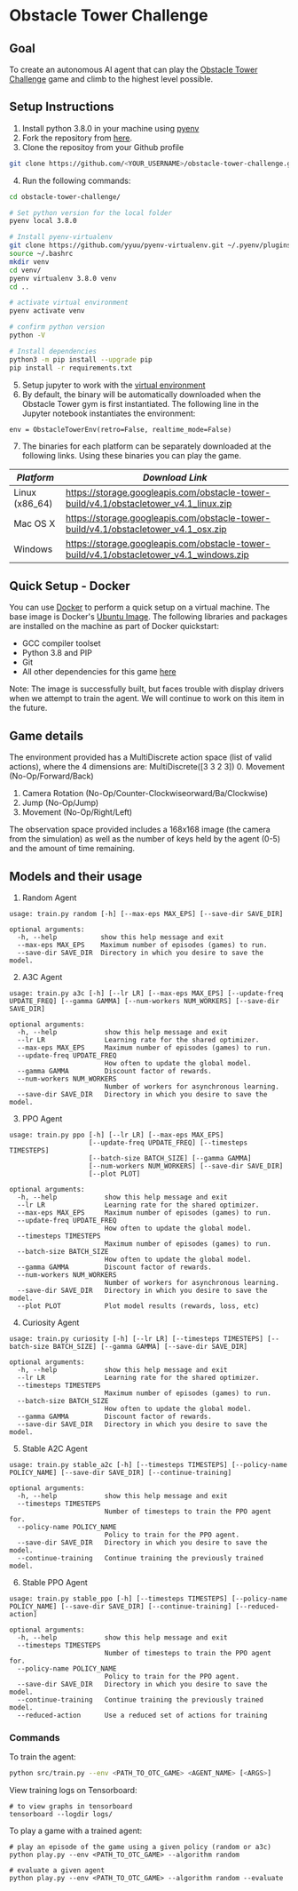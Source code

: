 # Obstacle Tower Challenge

## Goal
To create an autonomous AI agent that can play the [Obstacle Tower Challenge](https://unity3d.com/otc) game and climb to the highest level possible.

## Setup Instructions
1. Install python 3.8.0 in your machine using [pyenv](https://github.com/pyenv/pyenv)
2. Fork the repository from [here](https://github.com/cstrojans/obstacle-tower-challenge.git).
3. Clone the repositoy from your Github profile
```bash
git clone https://github.com/<YOUR_USERNAME>/obstacle-tower-challenge.git
```
4. Run the following commands:
```bash
cd obstacle-tower-challenge/

# Set python version for the local folder
pyenv local 3.8.0

# Install pyenv-virtualenv
git clone https://github.com/yyuu/pyenv-virtualenv.git ~/.pyenv/plugins/pyenv-virtualenv
source ~/.bashrc
mkdir venv
cd venv/
pyenv virtualenv 3.8.0 venv
cd ..

# activate virtual environment
pyenv activate venv

# confirm python version
python -V

# Install dependencies
python3 -m pip install --upgrade pip
pip install -r requirements.txt

```
5. Setup jupyter to work with the [virtual environment](https://albertauyeung.github.io/2020/08/17/pyenv-jupyter.html)
6. By default, the binary will be automatically downloaded when the Obstacle Tower gym is first instantiated. The following line in the Jupyter notebook instantiates the environment:
```
env = ObstacleTowerEnv(retro=False, realtime_mode=False)
```
7. The binaries for each platform can be separately downloaded at the following links. Using these binaries you can play the game.

| *Platform*     | *Download Link*                                                                     |
| --- | --- |
| Linux (x86_64) | https://storage.googleapis.com/obstacle-tower-build/v4.1/obstacletower_v4.1_linux.zip   |
| Mac OS X       | https://storage.googleapis.com/obstacle-tower-build/v4.1/obstacletower_v4.1_osx.zip     |
| Windows        | https://storage.googleapis.com/obstacle-tower-build/v4.1/obstacletower_v4.1_windows.zip |


## Quick Setup - Docker

You can use <a href="https://www.docker.com/">Docker</a> to perform a quick setup on a virtual machine. The base image is Docker's <a href="https://hub.docker.com/_/ubuntu">Ubuntu Image</a>. The following libraries and packages are installed on the machine as part of Docker quickstart:
<ul>
  <li>GCC compiler toolset</li>
  <li>Python 3.8 and PIP</li>
  <li>Git</li>
  <li>All other dependencies for this game <a href="requirements.txt">here</a></li>
</ul>
Note: The image is successfully built, but faces trouble with display drivers when we attempt to train the agent. We will continue to work on this item in the future.

## Game details

The environment provided has a MultiDiscrete action space (list of valid actions), where the 4 dimensions are: MultiDiscrete([3 3 2 3])
0. Movement (No-Op/Forward/Back)
1. Camera Rotation (No-Op/Counter-Clockwiseorward/Ba/Clockwise)
2. Jump (No-Op/Jump)
3. Movement (No-Op/Right/Left)

The observation space provided includes a 168x168 image (the camera from the simulation) as well as the number of keys held by the agent (0-5) and the amount of time remaining.

## Models and their usage
1. Random Agent
```
usage: train.py random [-h] [--max-eps MAX_EPS] [--save-dir SAVE_DIR]

optional arguments:
  -h, --help           show this help message and exit
  --max-eps MAX_EPS    Maximum number of episodes (games) to run.
  --save-dir SAVE_DIR  Directory in which you desire to save the model.
```

2. A3C Agent
```
usage: train.py a3c [-h] [--lr LR] [--max-eps MAX_EPS] [--update-freq UPDATE_FREQ] [--gamma GAMMA] [--num-workers NUM_WORKERS] [--save-dir SAVE_DIR]

optional arguments:
  -h, --help            show this help message and exit
  --lr LR               Learning rate for the shared optimizer.
  --max-eps MAX_EPS     Maximum number of episodes (games) to run.
  --update-freq UPDATE_FREQ
                        How often to update the global model.
  --gamma GAMMA         Discount factor of rewards.
  --num-workers NUM_WORKERS
                        Number of workers for asynchronous learning.
  --save-dir SAVE_DIR   Directory in which you desire to save the model.
```
3. PPO Agent
```
usage: train.py ppo [-h] [--lr LR] [--max-eps MAX_EPS]
                    [--update-freq UPDATE_FREQ] [--timesteps TIMESTEPS]
                    [--batch-size BATCH_SIZE] [--gamma GAMMA]
                    [--num-workers NUM_WORKERS] [--save-dir SAVE_DIR]
                    [--plot PLOT]

optional arguments:
  -h, --help            show this help message and exit
  --lr LR               Learning rate for the shared optimizer.
  --max-eps MAX_EPS     Maximum number of episodes (games) to run.
  --update-freq UPDATE_FREQ
                        How often to update the global model.
  --timesteps TIMESTEPS
                        Maximum number of episodes (games) to run.
  --batch-size BATCH_SIZE
                        How often to update the global model.
  --gamma GAMMA         Discount factor of rewards.
  --num-workers NUM_WORKERS
                        Number of workers for asynchronous learning.
  --save-dir SAVE_DIR   Directory in which you desire to save the model.
  --plot PLOT           Plot model results (rewards, loss, etc)
```
4. Curiosity Agent
```
usage: train.py curiosity [-h] [--lr LR] [--timesteps TIMESTEPS] [--batch-size BATCH_SIZE] [--gamma GAMMA] [--save-dir SAVE_DIR]

optional arguments:
  -h, --help            show this help message and exit
  --lr LR               Learning rate for the shared optimizer.
  --timesteps TIMESTEPS
                        Maximum number of episodes (games) to run.
  --batch-size BATCH_SIZE
                        How often to update the global model.
  --gamma GAMMA         Discount factor of rewards.
  --save-dir SAVE_DIR   Directory in which you desire to save the model.
```
5. Stable A2C Agent
```
usage: train.py stable_a2c [-h] [--timesteps TIMESTEPS] [--policy-name POLICY_NAME] [--save-dir SAVE_DIR] [--continue-training]

optional arguments:
  -h, --help            show this help message and exit
  --timesteps TIMESTEPS
                        Number of timesteps to train the PPO agent for.
  --policy-name POLICY_NAME
                        Policy to train for the PPO agent.
  --save-dir SAVE_DIR   Directory in which you desire to save the model.
  --continue-training   Continue training the previously trained model.
```
6. Stable PPO Agent 
```
usage: train.py stable_ppo [-h] [--timesteps TIMESTEPS] [--policy-name POLICY_NAME] [--save-dir SAVE_DIR] [--continue-training] [--reduced-action]

optional arguments:
  -h, --help            show this help message and exit
  --timesteps TIMESTEPS
                        Number of timesteps to train the PPO agent for.
  --policy-name POLICY_NAME
                        Policy to train for the PPO agent.
  --save-dir SAVE_DIR   Directory in which you desire to save the model.
  --continue-training   Continue training the previously trained model.
  --reduced-action      Use a reduced set of actions for training
```
### Commands
To train the agent:
```bash
python src/train.py --env <PATH_TO_OTC_GAME> <AGENT_NAME> [<ARGS>]
```
View training logs on Tensorboard:
```
# to view graphs in tensorboard
tensorboard --logdir logs/
```

To play a game with a trained agent:
```
# play an episode of the game using a given policy (random or a3c)
python play.py --env <PATH_TO_OTC_GAME> --algorithm random

# evaluate a given agent
python play.py --env <PATH_TO_OTC_GAME> --algorithm random --evaluate
```
